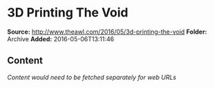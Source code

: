 # 3D Printing The Void

**Source:** http://www.theawl.com/2016/05/3d-printing-the-void
**Folder:** Archive
**Added:** 2016-05-06T13:11:46




## Content
*Content would need to be fetched separately for web URLs*
